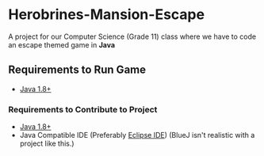 # Herobrines-Mansion-Escape
A project for our Computer Science (Grade 11) class where we have to code an escape themed game in **Java**

## Requirements to Run Game
- [Java 1.8+](https://www.java.com/)

### Requirements to Contribute to Project
- [Java 1.8+](https://www.java.com/)
- Java Compatible IDE (Preferably [Eclipse IDE](eclipse.org/downloads/packages/installer)) (BlueJ isn't realistic with a project like this.)